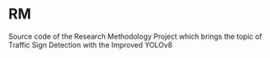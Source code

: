 # RM
Source code of the Research Methodology Project which brings the topic of Traffic Sign Detection with the Improved YOLOv8
